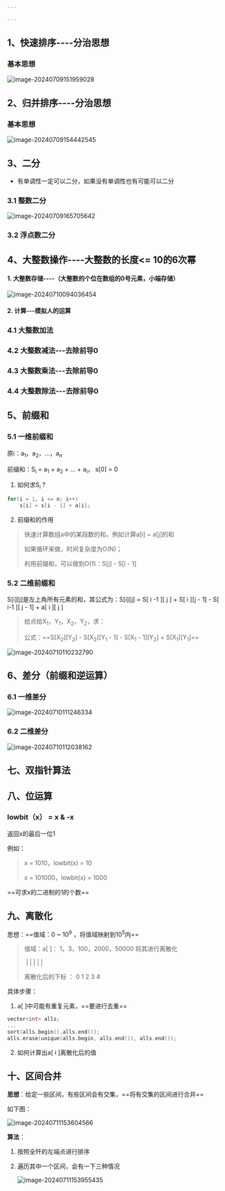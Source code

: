 ```yaml
---

---
```


## 1、快速排序----分治思想

### 基本思想

![image-20240709151959028](../images/image-20240709151959028.png)

## 2、归并排序----分治思想

### 基本思想

![image-20240709154442545](../images/image-20240709154442545.png)

## 3、二分

* 有单调性一定可以二分，如果没有单调性也有可能可以二分

### 3.1 整数二分

![image-20240709165705642](../images/image-20240709165705642.png)

### 3.2 浮点数二分



## 4、大整数操作----大整数的长度<= 10的6次幂

#### 1. 大整数存储----（大整数的个位在数组的0号元素，小端存储）

![image-20240710094036454](../images/image-20240710094036454.png)

#### 2. 计算---模拟人的运算

### 4.1 大整数加法

### 4.2 大整数减法---去除前导0

### 4.3 大整数乘法---去除前导0

### 4.4 大整数除法---去除前导0



## 5、前缀和

### 5.1 一维前缀和

原i：a<sub>1</sub>，a<sub>2</sub>，...，a<sub>n</sub>

前缀和：S<sub>i</sub> = a<sub>1</sub> + a<sub>2</sub> + ... + a<sub>i</sub>， s[0] = 0 

1. 如何求S<sub>i</sub> ?

```c++
for(i = 1, i <= n; i++)
    s[i] = s[i - 1] + a[i];
```

2. 前缀和的作用

> 快速计算数组a中的某段数的和，例如计算a[i] ~ a[j]的和
>
> 如果循环来做，时间复杂度为O(N)；
>
> 利用前缀和，可以做到O(1)：S[j] - S[i - 1]

### 5.2 二维前缀和

S\[i][j]是左上角所有元素的和，其公式为：S\[i][j] = S\[ i -1 ][ j ] + S\[ i ][j - 1] - S\[ i-1 ][ j - 1] + a\[ i ][ j ]  

>给点给X<sub>1</sub>，Y<sub>1</sub>，X<sub>2</sub>，Y<sub>2</sub>，求：
>
>公式：==S\[X<sub>2</sub>][Y<sub>2</sub>] - S\[X<sub>2</sub>][Y<sub>1</sub> - 1] - S\[X<sub>1</sub> - 1][Y<sub>2</sub>] + S\[X<sub>1</sub>][Y<sub>1</sub>]==

![image-20240710110232790](../images/image-20240710110232790.png)

## 6、差分（前缀和逆运算）

###  6.1 一维差分

![image-20240710111246334](../images/image-20240710111246334.png)

### 6.2 二维差分

![image-20240710112038162](../images/image-20240710112038162.png)

## 七、双指针算法

## 八、位运算

### lowbit（x） = x & -x

返回x的最后一位1

例如：

>x = 1010，lowbit(x) = 10
>
>x = 101000，lowbit(x)  = 1000

==可求x的二进制的1的个数==



## 九、离散化

思想：==值域：0 ~ 10<sup>9</sup> ，将值域映射到10<sup>5</sup>内==

> 值域：a[ ]：		1，3，100，2000，50000	将其进行离散化
>
> ​           	   		  |     |        |           |              |
>
> 离散化后的下标 ：     0    1        2           3             4

具体步骤：

1. a[ ]中可能有重复元素，==要进行去重==

```c++
vector<int> alls;
...
sort(alls.begin(),alls.end());
alls.erase(unique(alls.begin, alls.end()), alls.end());
```

2. 如何计算出a[ i ]离散化后的值



## 十、区间合并

**思想**：给定一些区间，有些区间会有交集，==将有交集的区间进行合并==

如下图：

![image-20240711153604566](../images/image-20240711153604566.png)

**算法**：

1. 按照全歼的左端点进行排序

2. 遍历其中一个区间，会有一下三种情况

   ![image-20240711153955435](../images/image-20240711153955435.png)

